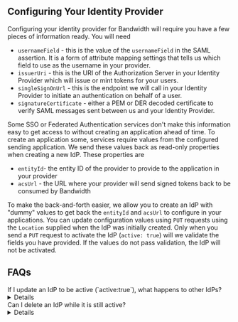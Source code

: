 ## Configuring Your Identity Provider

Configuring your identity provider for Bandwidth will require you have a few pieces of information ready. You will need

- `usernameField` - this is the value of the `usernameField` in the SAML assertion. It is a form of attribute mapping settings that tells us which field to use as the username in your provider.
- `issuerUri` - this is the URI of the Authorization Server in your Identity Provider which will issue or mint tokens for your users. 
- `singleSignOnUrl` - this is the endpoint we will call in your Identity Provider to initiate an authentication on behalf of a user.
- `signatureCertificate` - either a PEM or DER decoded certificate to verify SAML messages sent between us and your Identity Provider.

Some SSO or Federated Authentication services don't make this information easy to get access to without creating an application ahead of time. To create an application some, services require values from the configured sending application. We send these values back as read-only properties when creating a new IdP. These properties are

- `entityId`- the entity ID of the provider to provide to the application in your provider
- `acsUrl` - the URL where your provider will send signed tokens back to be consumed by Bandwidth

To make the back-and-forth easier, we allow you to create an IdP with "dummy" values to get back the `entityId` and `acsUrl` to configure in your applications. You can update configuration values using `PUT` requests using the `Location` supplied when the IdP was initially created. Only when you send a `PUT` request to activate the IdP (`active: true`) will we validate the fields you have provided. If the values do not pass validation, the IdP will not be activated.

## FAQs
<summary> 
If I update an IdP to be active (`active:true`), what happens to other IdPs?
<details>
There can only be one active IdP per account. Therefore, if another IdP is already active when attempting to activate a different IdP, the initially active IdP will be set to inactive.
</details>
</summary>

<summary> 
Can I delete an IdP while it is still active? 
<details>
You can delete an IdP if it is active or not. Deleting an active IdP **will** change how your users authenticate just like if you were to deactivate an IdP or make a different IdP active.
</details>
</summary>